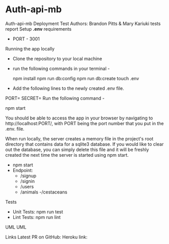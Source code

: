 # Auth-api-mb

Auth-api-mb
Deployment Test
Authors: Brandon Pitts & Mary Kariuki
tests report
Setup
**.env** requirements
- PORT - 3001

Running the app locally


- Clone the repository to your local machine
- run the following commands in your terminal -

  npm install
  npm run db:config
  npm run db:create
  touch .env
- Add the following lines to the newly created .env file.

PORT=<port number>
SECRET=<AStringToBeKeptSecret>
Run the following command -

  npm start

 You should be able to access the app in your browser by navigating to http://localhost:PORT/, with PORT being the port number that you put in the .env. file.

When run locally, the server creates a memory file in the project's root directory that contains data for a sqlite3 database. If you would like to clear out the database, you can simply delete this file and it will be freshly created the next time the server is started using npm start.

- npm start
- Endpoint:
  - /signup
  - /signin
  - /users
  - /animals
  -/cestaceans
  
Tests
- Unit Tests: npm run test
- Lint Tests: npm run lint



UML
UML

Links
Latest PR on GitHub:
Heroku link:
